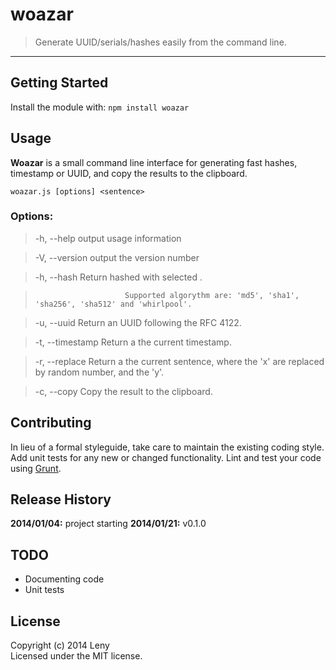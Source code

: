 # woazar

> Generate UUID/serials/hashes easily from the command line.

* * *

## Getting Started
Install the module with: `npm install woazar`

## Usage

**Woazar** is a small command line interface for generating fast hashes, timestamp or UUID, and copy the results to the clipboard.

```
woazar.js [options] <sentence>
```

### Options:

> -h, --help              output usage information

> -V, --version           output the version number

> -h, --hash <algorythm>  Return hashed <sentence> with selected <algorythm>.

>                         Supported algorythm are: 'md5', 'sha1', 'sha256', 'sha512' and 'whirlpool'.

> -u, --uuid              Return an UUID following the RFC 4122.

> -t, --timestamp         Return a the current timestamp.

> -r, --replace           Return a the current sentence, where the 'x' are replaced by random number, and the 'y'.

> -c, --copy              Copy the result to the clipboard.

## Contributing
In lieu of a formal styleguide, take care to maintain the existing coding style. Add unit tests for any new or changed functionality. Lint and test your code using [Grunt](http://gruntjs.com/).

## Release History

**2014/01/04:** project starting
**2014/01/21:** v0.1.0

## TODO

* Documenting code
* Unit tests

## License
Copyright (c) 2014 Leny  
Licensed under the MIT license.
